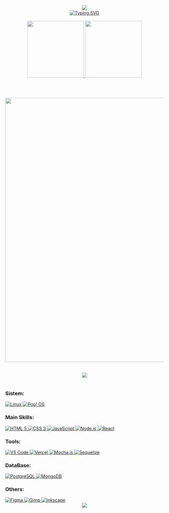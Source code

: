 <div align="center">
<img src="https://capsule-render.vercel.app/api?type=waving&color=282a36&height=180&section=header&text=Felipe%20dos%20Santos&fontSize=30&fontAlignY=35&fontColor=FE749A&animation=twinkling" />
</div>

<div align="center">
  <a href="https://git.io/typing-svg"><img src="https://readme-typing-svg.herokuapp.com?font=Fira+Code&size=25&pause=1000&color=FF6E96&center=true&width=800&height=60&lines=Oi!+Eu+sou+o+Felipe+dos+Santos;Tenho+27+anos+e+moro+em+Curitiba%2FPR%2C+Brasil;Estudo+desenvolvimento+web+com+JavaScript" alt="Typing SVG" /></a>
</div><br>

<div align="center">
  <a href="https://github.com/oifelipesan" target="_blank">
    <img height="180em" src="https://github-readme-stats.vercel.app/api?username=oifelipesan&count_private=true&show_icons=true&theme=dracula&hide_border=true">
    <img height="180em" src="https://github-readme-stats.vercel.app/api/top-langs/?username=oifelipesan&layout=compact&theme=dracula&hide_border=true">
  </a>
</div>

<br><br>

<div align="center">
   <img width="840" src="https://activity-graph.herokuapp.com/graph?username=oifelipesan&theme=github&hide_border=true&area=true">
</div><br><br>

<div align="center">
  <img src="https://github-profile-trophy.vercel.app/?username=oifelipesan&theme=dracula&no-bg=true&margin-w=15&margin-h=15">
</div>

<br>

<div>

  ### Sistem:
  <a href="https://pt.wikipedia.org/wiki/Linux" target="_blank">
    <img src="https://img.shields.io/badge/Linux-FCC624?style=for-the-badge&logo=linux&logoColor=black" alt="Linux">
  </a>
  <a href="https://pop.system76.com/" target="_blank">
    <img src="https://img.shields.io/badge/Pop!_OS-48B9C7?style=for-the-badge&logo=Pop!_OS&logoColor=white"
      alt="Pop! OS">
  </a>

  ### Main Skills:
  <a href="https://developer.mozilla.org/pt-BR/docs/Web/HTML" target="_blank">
    <img src="https://img.shields.io/badge/HTML5-E34F26?style=for-the-badge&logo=html5&logoColor=white" alt="HTML 5">
  </a>
  <a href="https://developer.mozilla.org/pt-BR/docs/Web/CSS" target="_blank">
    <img src="https://img.shields.io/badge/CSS3-1572B6?style=for-the-badge&logo=css3&logoColor=white" alt="CSS 3">
  </a>
  <a href="https://developer.mozilla.org/pt-BR/docs/Web/JavaScript" target="_blank">
    <img src="https://img.shields.io/badge/JavaScript-323330?style=for-the-badge&logo=javascript&logoColor=F7DF1E"
      alt="JavaScript">
  </a>
  <a href="https://nodejs.org/en/" target="_blank">
    <img src="https://img.shields.io/badge/Node.js-43853D?style=for-the-badge&logo=node.js&logoColor=white"
      alt="Node.js">
  </a>
  <a href="https://reactjs.org/" target="_blank">
    <img src="https://img.shields.io/badge/React-20232A?style=for-the-badge&logo=react&logoColor=61DAFB" alt="React">
  </a>

  ### Tools:
  <a href="https://code.visualstudio.com/" target="_blank">
    <img
      src="https://img.shields.io/badge/Visual_Studio_Code-0078D4?style=for-the-badge&logo=visual%20studio%20code&logoColor=white"
      alt="VS Code">
  </a>
  <a href="https://vercel.com/" target="_blank">
    <img src="https://img.shields.io/badge/Vercel-000000?style=for-the-badge&logo=vercel&logoColor=white" alt="Vercel">
  </a>
  <a href="https://img.shields.io/badge/mocha.js-323330?style=for-the-badge&logo=mocha&logoColor=Brown" target="_blank">
    <img src="https://img.shields.io/badge/mocha.js-323330?style=for-the-badge&logo=mocha&logoColor=Brown"
      alt="Mocha.js">
  </a>
  <a href="https://sequelize.org/" target="_blank">
    <img src="https://img.shields.io/badge/Sequelize-52B0E7?style=for-the-badge&logo=Sequelize&logoColor=white"
      alt="Sequelize">
  </a>

  ### DataBase:
  <a href="https://www.postgresql.org/" target="_blank">
    <img src="https://img.shields.io/badge/PostgreSQL-316192?style=for-the-badge&logo=postgresql&logoColor=white"
      alt="PostgreSQL">
  </a>
  <a href="https://www.mongodb.com/" target="_blank">
    <img src="https://img.shields.io/badge/MongoDB-4EA94B?style=for-the-badge&logo=mongodb&logoColor=white"
      alt="MongoDB">
  </a>

  ### Others:
  <a href="https://www.figma.com/" target="_blank">
    <img src="https://img.shields.io/badge/Figma-F24E1E?style=for-the-badge&logo=figma&logoColor=white" alt="Figma">
  </a>
  <a href="https://www.gimp.org/" target="_blank">
    <img src="https://img.shields.io/badge/gimp-5C5543?style=for-the-badge&logo=gimp&logoColor=white" alt="Gimp">
  </a>
  <a href="https://inkscape.org/" target="_blank">
    <img src="https://img.shields.io/badge/Inkscape-000000?style=for-the-badge&logo=Inkscape&logoColor=white"
      alt="Inkscape">
  </a>
</div>

<div align="center">
  <img src="https://capsule-render.vercel.app/api?type=waving&color=282a36&height=120&section=footer&animation=twinkling" />
</div>
